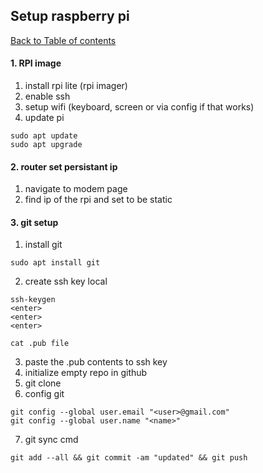 ## Setup raspberry pi
[Back to Table of contents](0_index.md)

#### 1. RPI image
1. install rpi lite (rpi imager)
2. enable ssh
3. setup wifi (keyboard, screen or via config if that works)
4. update pi
```
sudo apt update
sudo apt upgrade
```

#### 2. router set persistant ip
1. navigate to modem page
2. find ip of the rpi and set to be static

#### 3. git setup

1. install git
```
sudo apt install git
```
2. create ssh key local
```
ssh-keygen
<enter>
<enter>
<enter>

cat .pub file
```
3. paste the .pub contents to ssh key
4. initialize empty repo in github
5. git clone <repo>
6. config git
```
git config --global user.email "<user>@gmail.com"
git config --global user.name "<name>"
```
7. git sync cmd
```
git add --all && git commit -am "updated" && git push
```